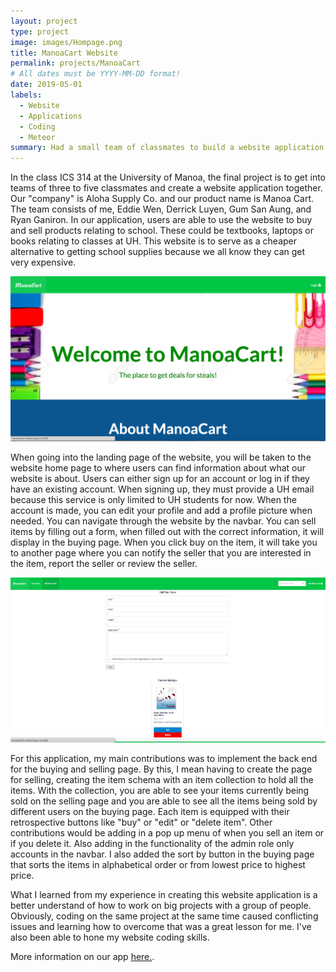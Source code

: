 ```yaml
---
layout: project
type: project
image: images/Hompage.png
title: ManoaCart Website
permalink: projects/ManoaCart
# All dates must be YYYY-MM-DD format!
date: 2019-05-01
labels:
  - Website
  - Applications
  - Coding
  - Meteor
summary: Had a small team of classmates to build a website application together as a final project in class. 
---
```


In the class ICS 314 at the University of Manoa, the final project is to get into teams of three to five classmates and create a website application together. Our "company" is Aloha Supply Co. and our product name is Manoa Cart. The team consists of me, Eddie Wen, Derrick Luyen, Gum San Aung, and Ryan Ganiron. In our application, users are able to use the website to buy and sell products relating to school. These could be textbooks, laptops or books relating to classes at UH. This website is to serve as a cheaper alternative to getting school supplies because we all know they can get very expensive. 

  <img class="ui center image" src="../images/Hompage.png">

When going into the landing page of the website, you will be taken to the website home page to where users can find information about what our website is about. Users can either sign up for an account or log in if they have an existing account. When signing up, they must provide a UH email because this service is only limited to UH students for now. When the account is made, you can edit your profile and add a profile picture when needed. You can navigate through the website by the navbar. You can sell items by filling out a form, when filled out with the correct information, it will display in the buying page. When you click buy on the item, it will take you to another page where you can notify the seller that you are interested in the item, report the seller or review the seller. 

  <img class="ui center image" src="../images/Sell.png">

For this application, my main contributions was to implement the back end for the buying and selling page. By this, I mean having to create the page for selling, creating the item schema with an item collection to hold all the items. With the collection, you are able to see your items currently being sold on the selling page and you are able to see all the items being sold by different users on the buying page. Each item is equipped with their retrospective buttons like "buy" or "edit" or "delete item". Other contributions would be adding in a pop up menu of when you sell an item or if you delete it. Also adding in the functionality of the admin role only accounts in the navbar. I also added the sort by button in the buying page that sorts the items in alphabetical order or from lowest price to highest price.  

What I learned from my experience in creating this website application is a better understand of how to work on big projects with a group of people. Obviously, coding on the same project at the same time caused conflicting issues and learning how to overcome that was a great lesson for me. I've also been able to hone my website coding skills.  

More information on our app [here.](https://aloha-supply-co.github.io/).

